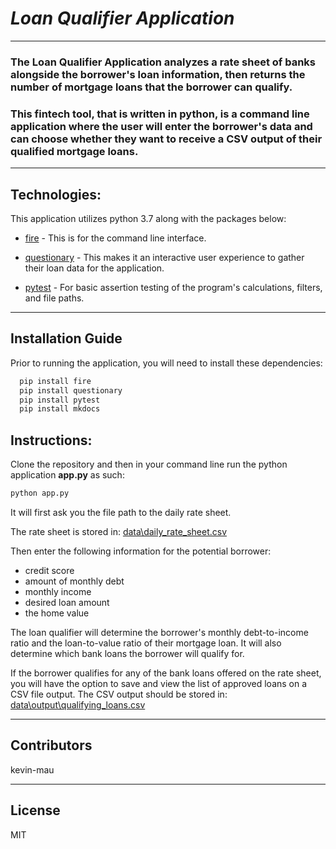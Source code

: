 # *Loan Qualifier Application*
---
### The Loan Qualifier Application analyzes a rate sheet of banks alongside the borrower's loan information, then returns the number of mortgage loans that the borrower can qualify.  
### This fintech tool, that is written in python, is a command line application where the user will enter the borrower's data and can choose whether they want to receive a CSV output of their qualified mortgage loans. 
---
## Technologies:

This application utilizes python 3.7 along with the packages below:

* [fire](https://github.com/google/python-fire) - This is for the command line interface.

* [questionary](https://github.com/tmbo/questionary) - This makes it an interactive user experience to gather their loan data for the application.

* [pytest](https://docs.pytest.org/en/stable/) - For basic assertion testing of the program's calculations, filters, and file paths.

---
## Installation Guide

Prior to running the application, you will need to install these dependencies:

```python
  pip install fire
  pip install questionary
  pip install pytest
  pip install mkdocs
```

## Instructions:

Clone the repository and then in your command line run the python application **app.py** as such:

```python
python app.py
```

It will first ask you the file path to the daily rate sheet.

The rate sheet is stored in: [data\daily_rate_sheet.csv](https://github.com/kevin-mau/qualifier/blob/main/data/daily_rate_sheet.csv)

Then enter the following information for the potential borrower:

* credit score
* amount of monthly debt
* monthly income
* desired loan amount
* the home value

The loan qualifier will determine the borrower's monthly debt-to-income ratio and the loan-to-value ratio of their mortgage loan.  It will also determine which bank loans the borrower will qualify for.  

If the borrower qualifies for any of the bank loans offered on the rate sheet, you will have the option to save and view the list of approved loans on a CSV file output.  The CSV output should be stored in: [data\output\qualifying_loans.csv](https://github.com/kevin-mau/qualifier/blob/main/data/output/qualifying_loans.csv)

---

## Contributors

kevin-mau

---

## License

MIT